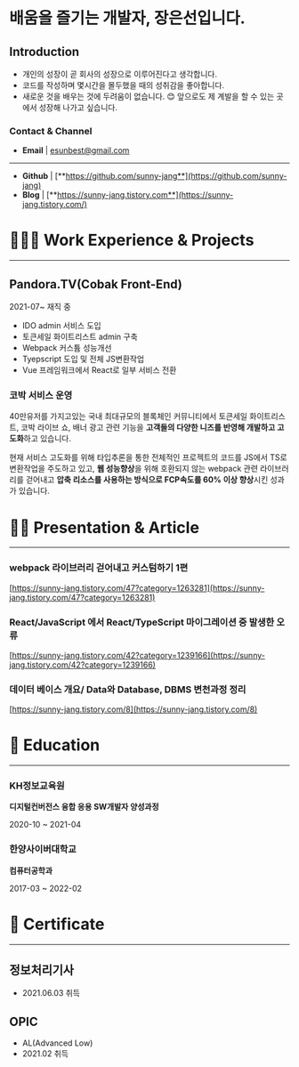 # 배움을 즐기는 개발자, 장은선입니다.

## Introduction
- 개인의 성장이 곧 회사의 성장으로 이루어진다고 생각합니다.
- 코드를 작성하며 몇시간을 몰두했을 때의 성취감을 좋아합니다.
- 새로운 것을 배우는 것에 두려움이 없습니다. 😊 앞으로도 제 계발을 할 수 있는 곳에서 성장해 나가고 싶습니다.

### Contact & Channel

- **Email** | esunbest@gmail.com

---

- **Github** | [**https://github.com/sunny-jang**](https://github.com/sunny-jang)
- **Blog** | [**https://sunny-jang.tistory.com**](https://sunny-jang.tistory.com/)



# 👩🏻‍💻 Work Experience & Projects

---

## Pandora.TV(Cobak Front-End)

2021-07~ 재직 중

- IDO admin 서비스 도입
- 토큰세일 화이트리스트 admin 구축
- Webpack 커스튬 성능개선
- Tyepscript 도입 및 전체 JS변환작업
- Vue 프레임워크에서 React로 일부 서비스 전환

### 코박 서비스 운영

40만유저를 가지고있는 국내 최대규모의 블록체인 커뮤니티에서 토큰세일 화이트리스트, 코박 라이브 쇼, 배너 광고 관련 기능을 **고객들의 다양한 니즈를 반영해 개발하고 고도화**하고 있습니다.

현재 서비스 고도화를 위해 타입추론을 통한 전체적인 프로젝트의 코드를 JS에서 TS로 변환작업을 주도하고 있고, **웹 성능향상**을 위해 호환되지 않는 webpack 관련 라이브러리를 걷어내고 **압축 리소스를 사용하는 방식으로 FCP속도를 60% 이상 향상**시킨 성과가 있습니다. 

# ✍🏻 Presentation & Article

---

### **webpack 라이브러리 걷어내고 커스텀하기 1편**

[https://sunny-jang.tistory.com/47?category=1263281](https://sunny-jang.tistory.com/47?category=1263281)

### **React/JavaScript 에서 React/TypeScript 마이그레이션 중 발생한 오류**

[https://sunny-jang.tistory.com/42?category=1239166](https://sunny-jang.tistory.com/42?category=1239166)

### 데이터 베이스 개요/ Data와 Database, DBMS 변천과정 정리

[https://sunny-jang.tistory.com/8](https://sunny-jang.tistory.com/8)

# 📄 Education

---

### KH정보교육원

**디지털컨버전스 융합 응용 SW개발자 양성과정**

2020-10 ~ 2021-04

### 한양사이버대학교

**컴퓨터공학과**

2017-03 ~ 2022-02

# 🏅 Certificate

---

## 정보처리기사

- 2021.06.03 취득

## OPIC

- AL(Advanced Low)
- 2021.02 취득
